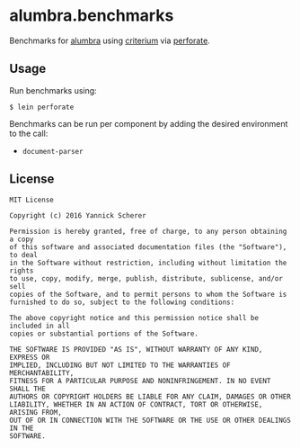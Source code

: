 # alumbra.benchmarks

Benchmarks for [alumbra][alumbra] using [criterium][c] via [perforate][p].

[alumbra]: https://github.com/alumbra/alumbra
[c]: https://github.com/hugoduncan/criterium
[p]: https://github.com/davidsantiago/perforate

## Usage

Run benchmarks using:

```
$ lein perforate
```

Benchmarks can be run per component by adding the desired environment to the
call:

- `document-parser`

## License

```
MIT License

Copyright (c) 2016 Yannick Scherer

Permission is hereby granted, free of charge, to any person obtaining a copy
of this software and associated documentation files (the "Software"), to deal
in the Software without restriction, including without limitation the rights
to use, copy, modify, merge, publish, distribute, sublicense, and/or sell
copies of the Software, and to permit persons to whom the Software is
furnished to do so, subject to the following conditions:

The above copyright notice and this permission notice shall be included in all
copies or substantial portions of the Software.

THE SOFTWARE IS PROVIDED "AS IS", WITHOUT WARRANTY OF ANY KIND, EXPRESS OR
IMPLIED, INCLUDING BUT NOT LIMITED TO THE WARRANTIES OF MERCHANTABILITY,
FITNESS FOR A PARTICULAR PURPOSE AND NONINFRINGEMENT. IN NO EVENT SHALL THE
AUTHORS OR COPYRIGHT HOLDERS BE LIABLE FOR ANY CLAIM, DAMAGES OR OTHER
LIABILITY, WHETHER IN AN ACTION OF CONTRACT, TORT OR OTHERWISE, ARISING FROM,
OUT OF OR IN CONNECTION WITH THE SOFTWARE OR THE USE OR OTHER DEALINGS IN THE
SOFTWARE.
```
